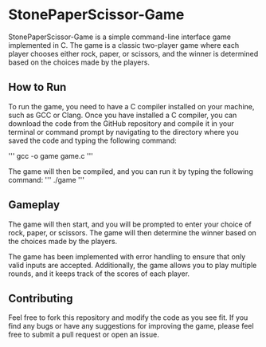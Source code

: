 # StonePaperScissor-Game

StonePaperScissor-Game is a simple command-line interface game implemented in C. The game is a classic two-player game where each player chooses either rock, paper, or scissors, and the winner is determined based on the choices made by the players. 

## How to Run

To run the game, you need to have a C compiler installed on your machine, such as GCC or Clang. Once you have installed a C compiler, you can download the code from the GitHub repository and compile it in your terminal or command prompt by navigating to the directory where you saved the code and typing the following command:

'''
gcc -o game game.c
'''

The game will then be compiled, and you can run it by typing the following command:
'''
./game
'''

## Gameplay

The game will then start, and you will be prompted to enter your choice of rock, paper, or scissors. The game will then determine the winner based on the choices made by the players.

The game has been implemented with error handling to ensure that only valid inputs are accepted. Additionally, the game allows you to play multiple rounds, and it keeps track of the scores of each player.

## Contributing

Feel free to fork this repository and modify the code as you see fit. If you find any bugs or have any suggestions for improving the game, please feel free to submit a pull request or open an issue.
